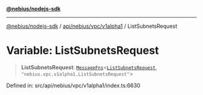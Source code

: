 [**@nebius/nodejs-sdk**](../../../../../README.md)

***

[@nebius/nodejs-sdk](../../../../../README.md) / [api/nebius/vpc/v1alpha1](../README.md) / ListSubnetsRequest

# Variable: ListSubnetsRequest

> **ListSubnetsRequest**: [`MessageFns`](../../../../../runtime/protos/core/interfaces/MessageFns.md)\<[`ListSubnetsRequest`](../interfaces/ListSubnetsRequest.md), `"nebius.vpc.v1alpha1.ListSubnetsRequest"`\>

Defined in: src/api/nebius/vpc/v1alpha1/index.ts:6630
